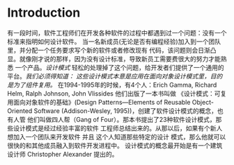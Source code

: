 # Introduction
有一段时间，软件工程师们在开发各种软件的过程中都遇到过一个问题：没有一个标准来指明如何设计软件。
当一名新成员(无论是否有编程经验)加入到一个团队里，并分配一个任务要求写个新的软件或者修改现有
代码，该问题则会日渐凸显。就像刚才说的那样，因为没有设计标准，导致新员工需要费很大的努力才能熟悉
一个产品。_设计模式_ 轻松的处理掉了这个问题，给开发者们提供了一个通用的平台。_我们必须得知道：
这些设计模式本意是应用在面向对象设计模式里，目的是为了组件复用。_
在1994-1995年的时候，有4个人：Erich Gamma, Richard Helm, Ralph Johnson, John Vlissides
他们出版了一本书叫做
《设计模式：可复用面向对象软件的基础》(Design Patterns—Elements of Reusable Object-Oriented Software (Addison-Wesley, 1995))，创建了软件设计模式的概念，也有人管
他们叫做四人帮（Gang of Four）。那本书提出了23种软件设计模式，那些设计模式是经过经验丰富的软件
工程师总结出来的。从那以后，如果有个新人想加入一个团队来开发软件 并且 这个人知道那些特定的设计
模式，那么他就可以很快的和其他成员融入到软件开发进程中。
设计模式的概念最开始是有一个建筑设计师 Christopher Alexander 提出的。
